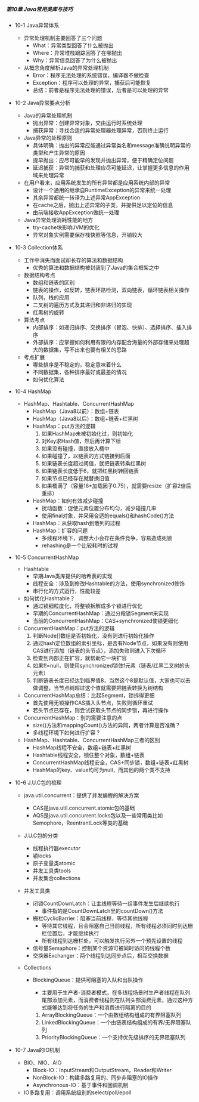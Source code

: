 ##### 第10章 Java常用类库与技巧

- 10-1 Java异常体系
  - 异常处理机制主要回答了三个问题
    - What：异常类型回答了什么被抛出
    - Where：异常堆栈跟踪回答了在哪抛出
    - Why：异常信息回答了为什么被抛出
  - 从概念角度解析Java的异常处理机制
    - Error：程序无法处理的系统错误，编译器不做检查
    - Exception：程序可以处理的异常，捕获后可能恢复
    - 总结：前者是程序无法处理的错误，后者是可以处理的异常
- 10-2 Java异常要点分析
  - Java的异常处理机制
    - 抛出异常：创建异常对象，交由运行时系统处理
    - 捕获异常：寻找合适的异常处理器处理异常，否则终止运行
  - Java异常的处理原则
    - 具体明确：抛出的异常应能通过异常类名和message准确说明异常的类型和产生异常的原因
    - 提早抛出：应尽可能早的发现并抛出异常，便于精确定位问题
    - 延迟捕获：异常的捕获和处理应尽可能延迟，让掌握更多信息的作用域来处理异常
  - 在用户看来，应用系统发生的所有异常都是应用系统内部的异常
    - 设计一个通用的继承自RuntimeException的异常来统一处理
    - 其余异常都统一转译为上述异常AppException
    - 在cache之后，抛出上述异常的子类，并提供足以定位的信息
    - 由前端接收AppException做统一处理
  - Java异常处理消耗性能的地方
    - try-cache块影响JVM的优化
    - 异常对象实例需要保存栈快照等信息，开销较大
- 10-3 Collection体系
  - 工作中消失而面试却长存的算法和数据结构
    - 优秀的算法和数据结构被封装到了Java的集合框架之中
  - 数据结构考点
    - 数组和链表的区别
    - 链表的操作，如反转，链表环路检测，双向链表，循环链表相关操作
    - 队列，栈的应用
    - 二叉树的遍历方式及其递归和非递归的实现
    - 红黑树的旋转
  - 算法考点
    - 内部排序：如递归排序、交换排序（冒泡、快排）、选择排序、插入排序
    - 外部排序：应掌握如何利用有限的内存配合海量的外部存储来处理超大的数据集，写不出来也要有相关的思路
  - 考点扩展
    - 哪些排序是不稳定的，稳定意味着什么
    - 不同数据集，各种排序最好或最差的情况
    - 如何优化算法
- 10-4 HashMap
  - HashMap、Hashtable、ConcurrentHashMap
    - HashMap（Java8以前）：数组+链表
    - HashMap（Java8以后）：数组+链表+红黑树
    - HashMap：put方法的逻辑
      1. 如果HashMap未被初始化过，则初始化
      2. 对Key求Hash值，然后再计算下标
      3. 如果没有碰撞，直接放入桶中
      4. 如果碰撞了，以链表的方式链接到后面
      5. 如果链表长度超过阈值，就把链表转乘红黑树
      6. 如果链表长度低于6，就把红黑树转回链表
      7. 如果节点已经存在就替换旧值
      8. 如果桶满了（容量16*加载因子0.75），就需要resize（扩容2倍后重排）
    - HashMap：如何有效减少碰撞
      - 扰动函数：促使元素位置分布均匀，减少碰撞几率
      - 使用final对象，并采用合适的equals()和hashCode()方法
    - HashMap：从获取hash到散列的过程
    - HashMap：扩容的问题
      - 多线程环境下，调整大小会存在条件竞争，容易造成死锁
      - rehashing是一个比较耗时的过程
- 10-5 ConcurrentHashMap
  - Hashtable
    - 早期Java类库提供的哈希表的实现
    - 线程安全：涉及到修改Hashtable的方法，使用synchronized修饰
    - 串行化的方式运行，性能较差
  - 如何优化Hashtable？
    - 通过锁细粒度化，将整锁拆解成多个锁进行优化
    - 早期的ConcurrentHashMap：通过分段锁Segment来实现
    - 当前的ConcurrentHashMap：CAS+synchronized使锁更细化 
  - ConcurrentHashMap：put方法的逻辑
    1. 判断Node[]数组是否初始化，没有则进行初始化操作
    2. 通过hash定位数组的索引坐标，是否有Node节点，如果没有则使用CAS进行添加（链表的头节点），添加失败则进入下次循环
    3. 检查到内部正在扩容，就帮助它一块扩容
    4. 如果f!=null，则使用synchronized锁住f元素（链表/红黑二叉树的头元素）
    5. 判断链表长度已经达到临界值8，当然这个8是默认值，大家也可以去做调整，当节点树超过这个值就需要把链表转换为树结构
  - ConcurrentHashMap总结：比起Segment，锁拆得更细
    - 首先使用无锁操作CAS插入头节点，失败则循环重试
    - 若头节点已存在，则尝试获取头节点的同步锁，再进行操作
  - ConcurrentHashMap：别的需要注意的点
    - size()方法和mappingCount()方法的异同，两者计算是否准确？
    - 多线程环境下如何进行扩容？
  - HashMap、Hashtable、ConcurrentHashMap三者的区别
    - HashMap线程不安全，数组+链表+红黑树
    - Hashtable线程安全，锁住整个对象，数组+链表
    - ConcurrentHashMap线程安全，CAS+同步锁，数组+链表+红黑树
    - HashMap的key、value均可为null，而其他的两个类不支持
- 10-6 J.U.C包的梳理

  - java.util.concurrent：提供了并发编程的解决方案

    - CAS是java.util.concurrent.atomic包的基础
    - AQS是java.util.concurrent.locks包以及一些常用类比如Semophore，ReentrantLock等类的基础

  - J.U.C包的分类

    - 线程执行器executor
    - 锁locks
    - 原子变量类atomic
    - 并发工具类tools
    - 并发集合collections

  - 并发工具类

    - 闭锁CountDownLatch：让主线程等待一组事件发生后继续执行
      - 事件指的是CountDownLatch里的countDown()方法
    - 栅栏CyclicBarrier：阻塞当前线程，等待其他线程
      - 等待其它线程，且会阻塞自己当前线程，所有线程必须同时到达栅栏位置后，才能继续执行
      - 所有线程到达栅栏处，可以触发执行另外一个预先设置的线程
    - 信号量Semaphore：控制某个资源可被同时访问的线程个数
    - 交换器Exchanger：两个线程到达同步点后，相互交换数据

  - Collections

    - BlockingQueue：提供可阻塞的入队和出队操作

      - 主要用于生产者-消费者模式，在多线程场景时生产者线程在队列尾部添加元素，而消费者线程则在队列头部消费元素，通过这种方式能够达到将任务的生产和消费进行隔离的目的

      1. ArrayBlockingQueue：一个由数组结构组成的有界阻塞队列
      2. LinkedBlockingQueue：一个由链表结构组成的有界/无界阻塞队列
      3. PriorityBlockingQueue：一个支持优先级排序的无界阻塞队列
- 10-7 Java的IO机制

  - BIO、NIO、AIO
    - Block-IO：InputStream和OutputStream，Reader和Writer
    - NonBlock-IO：构建多路复用的、同步非阻塞的IO操作
    - Asynchronous-IO：基于事件和回调机制
  - IO多路复用：调用系统级别的select/poll/epoll